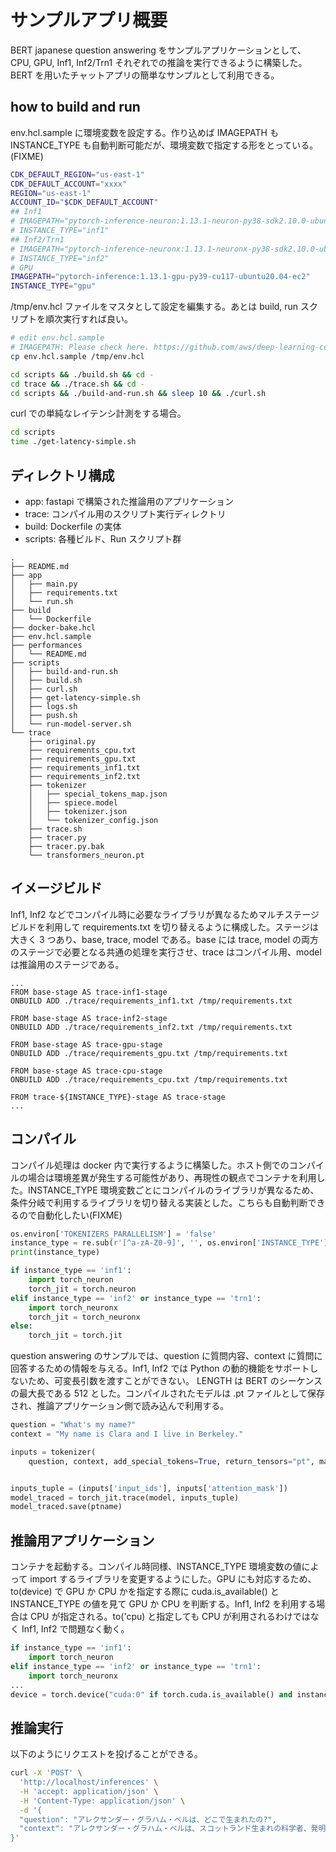 # サンプルアプリ概要

BERT japanese question answering をサンプルアプリケーションとして、
CPU, GPU, Inf1, Inf2/Trn1 それぞれでの推論を実行できるように構築した。
BERT を用いたチャットアプリの簡単なサンプルとして利用できる。

## how to build and run

env.hcl.sample に環境変数を設定する。作り込めば IMAGEPATH も INSTANCE_TYPE も自動判断可能だが、環境変数で指定する形をとっている。(FIXME)

```bash
CDK_DEFAULT_REGION="us-east-1"
CDK_DEFAULT_ACCOUNT="xxxx"
REGION="us-east-1"
ACCOUNT_ID="$CDK_DEFAULT_ACCOUNT"
## Inf1
# IMAGEPATH="pytorch-inference-neuron:1.13.1-neuron-py38-sdk2.10.0-ubuntu20.04"
# INSTANCE_TYPE="inf1"
## Inf2/Trn1
# IMAGEPATH="pytorch-inference-neuronx:1.13.1-neuronx-py38-sdk2.10.0-ubuntu20.04"
# INSTANCE_TYPE="inf2"
# GPU
IMAGEPATH="pytorch-inference:1.13.1-gpu-py39-cu117-ubuntu20.04-ec2"
INSTANCE_TYPE="gpu"
```

/tmp/env.hcl ファイルをマスタとして設定を編集する。あとは build, run スクリプトを順次実行すれば良い。

```bash
# edit env.hcl.sample
# IMAGEPATH: Please check here. https://github.com/aws/deep-learning-containers/blob/master/available_images.md
cp env.hcl.sample /tmp/env.hcl

cd scripts && ./build.sh && cd -
cd trace && ./trace.sh && cd -
cd scripts && ./build-and-run.sh && sleep 10 && ./curl.sh
```

curl での単純なレイテンシ計測をする場合。

```bash
cd scripts
time ./get-latency-simple.sh
```

## ディレクトリ構成

- app: fastapi で構築された推論用のアプリケーション
- trace: コンパイル用のスクリプト実行ディレクトリ
- build: Dockerfile の実体
- scripts: 各種ビルド、Run スクリプト群

```
.
├── README.md
├── app
│   ├── main.py
│   ├── requirements.txt
│   └── run.sh
├── build
│   └── Dockerfile
├── docker-bake.hcl
├── env.hcl.sample
├── performances
│   └── README.md
├── scripts
│   ├── build-and-run.sh
│   ├── build.sh
│   ├── curl.sh
│   ├── get-latency-simple.sh
│   ├── logs.sh
│   ├── push.sh
│   └── run-model-server.sh
└── trace
    ├── original.py
    ├── requirements_cpu.txt
    ├── requirements_gpu.txt
    ├── requirements_inf1.txt
    ├── requirements_inf2.txt
    ├── tokenizer
    │   ├── special_tokens_map.json
    │   ├── spiece.model
    │   ├── tokenizer.json
    │   └── tokenizer_config.json
    ├── trace.sh
    ├── tracer.py
    ├── tracer.py.bak
    └── transformers_neuron.pt
```

## イメージビルド

Inf1, Inf2 などでコンパイル時に必要なライブラリが異なるためマルチステージビルドを利用して requirements.txt を切り替えるように構成した。ステージは大きく 3 つあり、base, trace, model である。base には trace, model の両方のステージで必要となる共通の処理を実行させ、trace はコンパイル用、model は推論用のステージである。

```docker
...
FROM base-stage AS trace-inf1-stage
ONBUILD ADD ./trace/requirements_inf1.txt /tmp/requirements.txt

FROM base-stage AS trace-inf2-stage
ONBUILD ADD ./trace/requirements_inf2.txt /tmp/requirements.txt

FROM base-stage AS trace-gpu-stage
ONBUILD ADD ./trace/requirements_gpu.txt /tmp/requirements.txt

FROM base-stage AS trace-cpu-stage
ONBUILD ADD ./trace/requirements_cpu.txt /tmp/requirements.txt

FROM trace-${INSTANCE_TYPE}-stage AS trace-stage
...
```

## コンパイル

コンパイル処理は docker 内で実行するように構築した。ホスト側でのコンパイルの場合は環境差異が発生する可能性があり、再現性の観点でコンテナを利用した。INSTANCE_TYPE 環境変数ごとにコンパイルのライブラリが異なるため、条件分岐で利用するライブラリを切り替える実装とした。こちらも自動判断できるので自動化したい(FIXME)

```python
os.environ['TOKENIZERS_PARALLELISM'] = 'false'
instance_type = re.sub(r'[^a-zA-Z0-9]', '', os.environ['INSTANCE_TYPE'])
print(instance_type)

if instance_type == 'inf1':
    import torch_neuron
    torch_jit = torch.neuron
elif instance_type == 'inf2' or instance_type == 'trn1':
    import torch_neuronx
    torch_jit = torch_neuronx
else:
    torch_jit = torch.jit
```

question answering のサンプルでは、question に質問内容、context に質問に回答するための情報を与える。Inf1, Inf2 では Python の動的機能をサポートしないため、可変長引数を渡すことができない。
LENGTH は BERT のシーケンスの最大長である 512 とした。コンパイルされたモデルは .pt ファイルとして保存され、推論アプリケーション側で読み込んで利用する。

```python
question = "What's my name?"
context = "My name is Clara and I live in Berkeley."

inputs = tokenizer(
    question, context, add_special_tokens=True, return_tensors="pt", max_length=LENGTH, padding='max_length', truncation=True)


inputs_tuple = (inputs['input_ids'], inputs['attention_mask'])
model_traced = torch_jit.trace(model, inputs_tuple)
model_traced.save(ptname)
```

## 推論用アプリケーション

コンテナを起動する。コンパイル時同様、INSTANCE_TYPE 環境変数の値によって import するライブラリを変更するようにした。GPU にも対応するため、to(device) で GPU か CPU かを指定する際に cuda.is_available() と INSTANCE_TYPE の値を見て GPU か CPU を判断する。Inf1, Inf2 を利用する場合は CPU が指定される。to('cpu) と指定しても CPU が利用されるわけではなく Inf1, Inf2 で問題なく動く。

```python
if instance_type == 'inf1':
    import torch_neuron
elif instance_type == 'inf2' or instance_type == 'trn1':
    import torch_neuronx
...
device = torch.device("cuda:0" if torch.cuda.is_available() and instance_type == 'gpu' else "cpu")
```

## 推論実行

以下のようにリクエストを投げることができる。

```bash
curl -X 'POST' \
  'http://localhost/inferences' \
  -H 'accept: application/json' \
  -H 'Content-Type: application/json' \
  -d '{
  "question": "アレクサンダー・グラハム・ベルは、どこで生まれたの?",
  "context": "アレクサンダー・グラハム・ベルは、スコットランド生まれの科学者、発明家、工学者である。世界初の>実用的電話の発明で知られている。"
}'
```